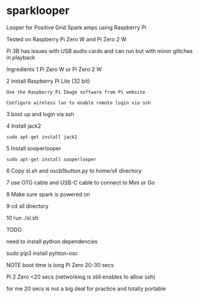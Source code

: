 # sparklooper
Looper for Positive Grid Spark amps using Raspberry Pi

Tested on Raspberry Pi Zero W and Pi Zero 2 W

Pi 3B has issues with USB audio cards and can run but with minor glitches in playback

Ingredients
  1 Pi Zero W or Pi Zero 2 W

  2 Install Raspberry Pi Lite (32 bit)
  
    Use the Raspberry Pi Image software from Pi website
    
    Configure wireless lan to enable remote login via ssh

  3 boot up and login via ssh

  4 Install jack2 

    sudo apt-get install jack2

  5 Install sooperlooper
 
    sudo apt-get install sooperlooper
    
  6 Copy sl.sh and oscb1button.py to home/sll directory
  
  7 use OTG cable and USB-C cable to connect to Mini or Go
  
  8 Make sure spark is powered on
  
  9 cd sll directory
  
  10 run ./sl.sh
  
  TODO
  
  need to install python dependencies 
  
  sudo pip3 install pyhton-osc


  NOTE boot time is long Pi Zero 20-30 secs
  
  Pi 2 Zero <20 secs (networking is still enables to allow ssh)
  
  for me 20 secs is not a big deal for practice and totally portable 
  
